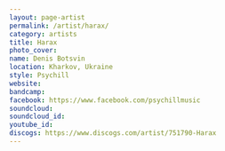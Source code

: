 ```yaml
---
layout: page-artist
permalink: /artist/harax/
category: artists
title: Harax
photo_cover: 
name: Denis Botsvin
location: Kharkov, Ukraine
style: Psychill
website: 
bandcamp: 
facebook: https://www.facebook.com/psychillmusic
soundcloud: 
soundcloud_id: 
youtube_id: 
discogs: https://www.discogs.com/artist/751790-Harax
---
```

